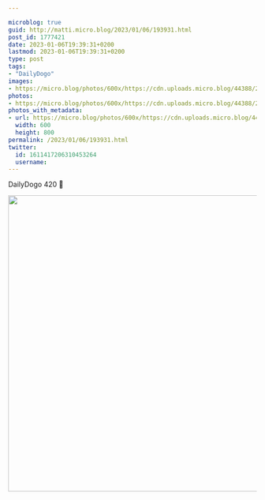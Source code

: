 ```yaml
---

microblog: true
guid: http://matti.micro.blog/2023/01/06/193931.html
post_id: 1777421
date: 2023-01-06T19:39:31+0200
lastmod: 2023-01-06T19:39:31+0200
type: post
tags:
- "DailyDogo"
images:
- https://micro.blog/photos/600x/https://cdn.uploads.micro.blog/44388/2023/8d2fd8cec8.jpg
photos:
- https://micro.blog/photos/600x/https://cdn.uploads.micro.blog/44388/2023/8d2fd8cec8.jpg
photos_with_metadata:
- url: https://micro.blog/photos/600x/https://cdn.uploads.micro.blog/44388/2023/8d2fd8cec8.jpg
  width: 600
  height: 800
permalink: /2023/01/06/193931.html
twitter:
  id: 1611417206310453264
  username:
---
```

DailyDogo 420 🐶

<img src="/media/uploads/2023/8d2fd8cec8.jpg" width="600" alt="" />
